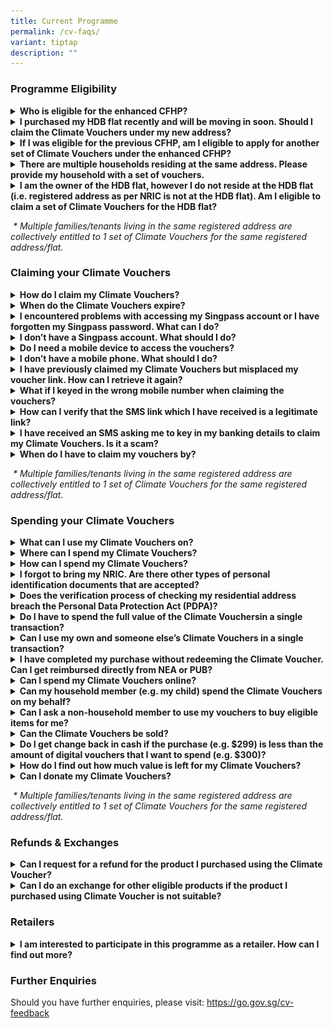```yaml
---
title: Current Programme
permalink: /cv-faqs/
variant: tiptap
description: ""
---
```

<h3>Programme Eligibility</h3>
<div data-type="detailGroup" class="isomer-accordion isomer-accordion-white">
<details class="isomer-details">
<summary><strong>Who is eligible for the enhanced CFHP?</strong>
</summary>
<div data-type="detailsContent" class="isomer-details-content">
<p>Each HDB household<sup>*</sup> is only entitled to one set of vouchers.
To be eligible for the enhanced Climate Vouchers, the following needs to
be met:</p>
<ul data-tight="true" class="tight">
<li>
<p>You are a Singapore Citizen or Permanent Resident registered at an HDB
flat.</p>
</li>
</ul>
</div>
</details>
<details class="isomer-details">
<summary><strong>I purchased my HDB flat recently and will be moving in soon. Should I claim the Climate Vouchers under my new address?</strong>
</summary>
<div data-type="detailsContent" class="isomer-details-content">
<p>Each HDB household*&nbsp;is only entitled to one set of vouchers during
the programme period (i.e. from 15 April 2024 to 31 December 2027). Homeowners
who are moving into their newly purchased HDB flat should claim the Climate
Vouchers under their new address, after they have updated their registered
address.</p>
</div>
</details>
<details class="isomer-details">
<summary><strong>If I was eligible for the previous CFHP, am I eligible to apply for another set of Climate Vouchers under the enhanced CFHP?</strong>
</summary>
<div data-type="detailsContent" class="isomer-details-content">
<p>The previous round of Climate Vouchers expired on 20 March 2024.</p>
<p></p>
<p>Regardless of whether you have redeemed Climate Vouchers under the previous
CFHP, all HDB households* are eligible for one set of Climate Vouchers
under the enhanced CFHP. You may claim a new set of vouchers at <a href="https://go.gov.sg/cv-claim" rel="noopener noreferrer nofollow" target="_blank">go.gov.sg/cv-claim</a>.
The enhanced Climate Vouchers will be available until 31 December 2027.</p>
</div>
</details>
<details class="isomer-details">
<summary><strong>There are multiple households residing at the same address. Please provide my household with a set of vouchers.</strong>
</summary>
<div data-type="detailsContent" class="isomer-details-content">
<p>Multiple families/tenants living in the same registered address are collectively
entitled to 1 set of Climate Vouchers for the same registered address/flat.
Thus, only one member of the dwelling unit needs to claim the Vouchers
and share the voucher link with the rest of the members.</p>
</div>
</details>
<details class="isomer-details">
<summary><strong>I am the owner of the HDB flat, however I do not reside at the HDB flat (i.e. registered address as per NRIC is not at the HDB flat). Am I eligible to claim a set of Climate Vouchers for the HDB flat?</strong>
</summary>
<div data-type="detailsContent" class="isomer-details-content">
<p>The Climate Vouchers are intended for the residents of the HDB flat to
assist in lowering the upfront cost for the purchase of resource-efficient
appliances and fittings. In this regard, an owner of a HDB flat whose registered
address is not at the flat is unable to claim Climate Vouchers for the
flat.</p>
</div>
</details>
</div>
<p>&nbsp;<em>* Multiple families/tenants living in the same registered address are collectively entitled to 1 set of Climate Vouchers for the same registered address/flat.</em>
</p>
<h3>Claiming your Climate Vouchers</h3>
<div data-type="detailGroup" class="isomer-accordion isomer-accordion-white">
<details class="isomer-details">
<summary><strong>How do I claim my Climate Vouchers?</strong>
</summary>
<div data-type="detailsContent" class="isomer-details-content">
<p>Please note that only one member needs to claim the Climate Vouchers on
behalf of the entire household*. You may forward the unique SMS link to
share the vouchers with your household* members.</p>
<ol data-tight="true" class="tight">
<li>
<p>Visit <a href="https://go.gov.sg/cv-claim" rel="noopener noreferrer nofollow" target="_blank">go.gov.sg/cv-claim</a> and
tap on Climate Vouchers.</p>
</li>
<li>
<p>Login with Singpass.&nbsp;&nbsp;&nbsp;&nbsp;</p>
</li>
<li>
<p>Receive an SMS from gov.sg which will contain a unique link to your Climate
Vouchers.&nbsp;&nbsp;&nbsp;&nbsp;&nbsp;</p>
</li>
</ol>
<p>Please refer to the <a href="/claim-spend-eng" rel="noopener noreferrer nofollow" target="_blank">step-by-step guide</a> on how to claim and spend
the $300 Climate Vouchers.</p>
</div>
</details>
<details class="isomer-details">
<summary><strong>When do the Climate Vouchers expire?</strong>
</summary>
<div data-type="detailsContent" class="isomer-details-content">
<p>The Climate Vouchers will expire on 31 December 2027.</p>
</div>
</details>
<details class="isomer-details">
<summary><strong>I encountered problems with accessing my Singpass account or I have forgotten my Singpass password. What can I do?</strong>
</summary>
<div data-type="detailsContent" class="isomer-details-content">
<p>You may visit this <a href="https://ask.gov.sg/singpass" rel="noopener noreferrer nofollow" target="_blank">link</a> for a list of Frequently Asked
Questions on Singpass.</p>
</div>
</details>
<details class="isomer-details">
<summary><strong>I don’t have a Singpass account. What should I do?</strong>
</summary>
<div data-type="detailsContent" class="isomer-details-content">
<p>You may wish to register for a Singpass account. Please refer to the guide
on registering for a Singpass account <a href="https://ask.gov.sg/singpass" rel="noopener noreferrer nofollow" target="_blank">here</a>.</p>
<p>Information on where you can get help to register for a Singpass account
can be found under Quick links &gt;&gt; Register an account</p>
</div>
</details>
<details class="isomer-details">
<summary><strong>Do I need a mobile device to access the vouchers?</strong>
</summary>
<div data-type="detailsContent" class="isomer-details-content">
<p>Yes, you will need a mobile device with an active mobile data or internet
connection plan.</p>
</div>
</details>
<details class="isomer-details">
<summary><strong>I don’t have a mobile phone. What should I do?</strong>
</summary>
<div data-type="detailsContent" class="isomer-details-content">
<p>If you do not have a mobile device, please request a household member
to claim the vouchers on behalf of your household.</p>
<p>If you do not have a mobile device and/or are unable to access your Singpass,
and would like to have printed vouchers instead, please submit your request
via this <a href="https://form.gov.sg/65faa8c24a44f5816ca73cef" rel="noopener noreferrer nofollow" target="_blank">form</a>.</p>
</div>
</details>
<details class="isomer-details">
<summary><strong>I have previously claimed my Climate Vouchers but misplaced my voucher link. How can I retrieve it again?</strong>
</summary>
<div data-type="detailsContent" class="isomer-details-content">
<p>To retrieve the voucher link for your Climate Vouchers, please visit
<a href="https://go.gov.sg/cv-claim" rel="noopener noreferrer nofollow" target="_blank">go.gov.sg/cv-claim</a>and log in with Singpass again. You will be able
to get your unique voucher link sent via an SMS from <a href="http://gov.sg" rel="noopener noreferrer nofollow" target="_blank">gov.sg</a>.</p>
</div>
</details>
<details class="isomer-details">
<summary><strong>What if I keyed in the wrong mobile number when claiming the vouchers?</strong>
</summary>
<div data-type="detailsContent" class="isomer-details-content">
<p>You will be required to verify your mobile number via an SMS One Time
Password (OTP) when claiming your Climate Vouchers. If you keyed in the
wrong mobile number, simply return to the previous page to key in your
mobile number again.</p>
<p>The SMS containing the voucher link unique to your household will only
be sent after mobile number verification, which helps to ensure that vouchers
are not sent to the wrong mobile number.</p>
</div>
</details>
<details class="isomer-details">
<summary><strong>How can I verify that the SMS link which I have received is a legitimate link?</strong>
</summary>
<div data-type="detailsContent" class="isomer-details-content">
<p>An SMS with your unique voucher link will only be sent to your mobile
number upon you claiming the vouchers.</p>
<p>The SMS can be identified by the sender name "<strong><a href="http://gov.sg" rel="noopener noreferrer nofollow" target="_blank">gov.sg</a></strong>".
Please also check that your unique voucher link starts with the following
prefix, "<strong>voucher.redeem.gov.sg</strong>". Do not trust vouchers
starting with other prefixes.</p>
<p></p>
<p>A sample of the SMS sent from <strong><a href="http://gov.sg" rel="noopener noreferrer nofollow" target="_blank">gov.sg</a></strong>.
Only trust SMSes from <strong><a href="http://gov.sg" rel="noopener noreferrer nofollow" target="_blank">gov.sg</a> </strong>that
follow this format.</p>
<p></p>
<p></p>
<div class="isomer-image-wrapper">
<img style="width: 25%;" height="auto" width="100%" alt="" src="/images/ECFHP   EN/SMS.png">
</div>
<p></p>
</div>
</details>
<details class="isomer-details">
<summary><strong>I have received an SMS asking me to key in my banking details to claim my Climate Vouchers. Is it a scam?</strong>
</summary>
<div data-type="detailsContent" class="isomer-details-content">
<p>NEA, PUB and RedeemSG will never send any SMS requesting for your banking
details to claim your Climate Vouchers. If you receive such an SMS, please
do not click on the link or reply</p>
<p>If you detect any suspicious messages relating to RedeemSG or Climate
Vouchers, please contact NEA at 6225 5632, or submit the information online
at <a href="https://www.police.gov.sg/I-Witness" rel="noopener noreferrer nofollow" target="_blank"><u>https://www.police.gov.sg/I-Witness</u></a> or
file a police report by calling 1800 255 0000.</p>
</div>
</details>
<details class="isomer-details">
<summary><strong>When do I have to claim my vouchers by?</strong>
</summary>
<div data-type="detailsContent" class="isomer-details-content">
<p>The Climate Vouchers can be claimed any time during the 3-year programme
period, and will be valid till 31 December 2027.&nbsp;</p>
</div>
</details>
</div>
<p>&nbsp;<em>* Multiple families/tenants living in the same registered address are collectively entitled to 1 set of Climate Vouchers for the same registered address/flat.</em>
</p>
<h3>Spending your Climate Vouchers</h3>
<div data-type="detailGroup" class="isomer-accordion isomer-accordion-white">
<details class="isomer-details">
<summary><strong>What can I use my Climate Vouchers on?</strong>
</summary>
<div data-type="detailsContent" class="isomer-details-content">
<p>The Climate Vouchers can be used to purchase 10 types of energy- and water-efficient
household products. These includes Refrigerators (3-ticks and above), Air
conditioners (5-ticks and above), Direct current fans, LED lights (2-ticks
and above), Washing machines (4-ticks), Water closets (3-ticks), Sink/Bib
taps and mixers (3-ticks), Basin taps and mixers (3-ticks).</p>
<p>Click <a href="/cv-products" rel="noopener noreferrer nofollow" target="_blank">here</a> to
find out more.</p>
</div>
</details>
<details class="isomer-details">
<summary><strong>Where can I spend my Climate Vouchers?</strong>
</summary>
<div data-type="detailsContent" class="isomer-details-content">
<p>You can spend your Climate Vouchers on eligible items at any participating
retail store. You may refer to the full list of participating retailers
<a href="/cv-spend/" rel="noopener noreferrer nofollow" target="_blank">here</a>.</p>
</div>
</details>
<details class="isomer-details">
<summary><strong>How can I spend my Climate Vouchers?</strong>
</summary>
<div data-type="detailsContent" class="isomer-details-content">
<p>Tap on your unique voucher link from the SMS sent by <a href="http://gov.sg" rel="noopener noreferrer nofollow" target="_blank">gov.sg</a>.</p>
<ol data-tight="true" class="tight">
<li>
<p>Show the cashier any proof of the residential address that was used to
claim the vouchers. The address displayed on the voucher should match the
address displayed on the proof (e.g.NRIC).</p>
</li>
<li>
<p>Choose the voucher amount you want to spend and show the QR code to the
cashier for scanning.</p>
</li>
</ol>
<p><em>Vouchers can only be spent on eligible items.</em>
</p>
<p><em>Please refer to the </em><a href="/claim-spend-eng" rel="noopener noreferrer nofollow" target="_blank">step-by-step guide</a>  <em>on how to claim and spend the $300 Climate Vouchers.&nbsp;&nbsp;&nbsp;&nbsp;</em>
</p>
</div>
</details>
<details class="isomer-details">
<summary><strong>I forgot to bring my NRIC. Are there other types of personal identification documents that are accepted?</strong>
</summary>
<div data-type="detailsContent" class="isomer-details-content">
<p>You may show the retailer your digital NRIC through the Singpass mobile
app, or any recent utility bills or documents that displays your registered
residential address. The address displayed on the voucher should match
the address displayed on your digital NRIC, or bills/documents.</p>
</div>
</details>
<details class="isomer-details">
<summary><strong>Does the verification process of checking my residential address breach the Personal Data Protection Act (PDPA)?</strong>
</summary>
<div data-type="detailsContent" class="isomer-details-content">
<p>No, this step of checking your NRIC does not violate the PDPA, as it will
only be used for verification purposes, and should not be shared for marketing
purposes. If requested, we seek your cooperation to allow the retail staff
to check the address on your personal identification documents (or any
recent utility bills or documents) against the address on your voucher.</p>
<p>Please ensure that the retailer does not take a photo or photocopy of
your NRIC or any other personal identification document, and that the NRIC
or any other personal identification document is returned to you immediately
upon verification.</p>
</div>
</details>
<details class="isomer-details">
<summary><strong>Do I have to spend the full value of the Climate Vouchersin a single transaction?</strong>
</summary>
<div data-type="detailsContent" class="isomer-details-content">
<p>No. Each set of Climate Vouchers comes in multiple denominations ($2,
$5, $10, $50).</p>
<p></p>
<p>You may select the voucher amount you would like to spend. For example,
you can spend $30 worth of Climate Vouchers on eligible LED lights today
and use the remaining $270 at a later date on another eligible product.</p>
</div>
</details>
<details class="isomer-details">
<summary><strong>Can I use my own and someone else’s Climate Vouchers in a single transaction?</strong>
</summary>
<div data-type="detailsContent" class="isomer-details-content">
<p>Multiple Climate Vouchers across different residential addresses cannot
be combined in a single transaction.</p>
</div>
</details>
<details class="isomer-details">
<summary><strong>I have completed my purchase without redeeming the Climate Voucher. Can I get reimbursed directly from NEA or PUB?</strong>
</summary>
<div data-type="detailsContent" class="isomer-details-content">
<p>Only participating merchants can accept the Climate Vouchers. NEA/PUB
will not reimburse residents for unredeemed vouchers.</p>
</div>
</details>
<details class="isomer-details">
<summary><strong>Can I spend my Climate Vouchers online?</strong>&nbsp;&nbsp;&nbsp;&nbsp;</summary>
<div data-type="detailsContent" class="isomer-details-content">
<p>The Climate Vouchers may be applied to offset your online purchase, but
they can only be scanned <u>in-person</u> using the participating retailer’s
approved Point-of-Sale system at their physical store or at the point of
delivery.</p>
<p></p>
<p><strong>Customers are strongly advised not to forward their vouchers to retailers remotely via social media or online platforms for scanning or redemption</strong>.
Customers should check that the retailers offering online Climate Voucher
promotions are <a href="https://www.climate-friendly-households.gov.sg/cv-spend/" rel="noopener nofollow" target="_blank">Participating Retailers</a> under
the programme.</p>
<p></p>
</div>
</details>
<details class="isomer-details">
<summary><strong>Can my household member (e.g. my child) spend the Climate Vouchers on my behalf?</strong>
</summary>
<div data-type="detailsContent" class="isomer-details-content">
<p>Yes. You may share your unique voucher link with your household members,
by clicking on&nbsp;“Info &amp; help”, followed by “Share your vouchers”.
You can also forward the voucher link SMS from gov.sg to your household
members directly. However, please be careful when sharing your unique voucher
link with others as anyone with access to the link may be able to spend
the vouchers. We seek your understanding that there will be no reinstatement
made for vouchers that were shared erroneously.</p>
<ul data-tight="true" class="tight">
<li>
<p>If your family member lives with you, they can produce their own NRIC
or any document showing their HDB residential address to the retail staff
at the point of purchase.</p>
</li>
<li>
<p>If your family member does not live with you, they will have to produce
a copy of your personal identification document (showing your HDB address)
to the retail assistant at the point of purchase.</p>
</li>
</ul>
<p></p>
<div class="isomer-image-wrapper">
<img style="width: 100%" height="auto" width="100%" alt="" src="/images/ECFHP   EN/Screenshot_2024_03_28_at_11_41_47_PM.png">
</div>
</div>
</details>
<details class="isomer-details">
<summary><strong>Can I ask a non-household member to use my vouchers to buy eligible items for me?</strong>
</summary>
<div data-type="detailsContent" class="isomer-details-content">
<p>Yes, you may authorise a non-household member to buy eligible items for
you using your household’s vouchers. However, they will have to bring a
copy of your personal identification document showing your HDB address
for verification by the participating retailer.</p>
<p></p>
<p>However, please be careful when sharing your unique voucher link with
others as anyone with access to the link may be able to spend the vouchers.
We seek your understanding that there will be no reinstatement made for
vouchers that were shared erroneously.</p>
</div>
</details>
<details class="isomer-details">
<summary><strong>Can the Climate Vouchers be sold?</strong>
</summary>
<div data-type="detailsContent" class="isomer-details-content">
<p>The Climate Vouchers cannot be sold. Please refer to the Terms &amp; Conditions
of the Climate Vouchers <a href="/terms-cv/" rel="noopener noreferrer nofollow" target="_blank">here</a>.</p>
</div>
</details>
<details class="isomer-details">
<summary><strong>Do I get change back in cash if the purchase (e.g. $299) is less than the amount of digital vouchers that I want to spend (e.g. $300)?</strong>
</summary>
<div data-type="detailsContent" class="isomer-details-content">
<p>There will be no cash change provided if the purchase amount is less than
the voucher amount selected.</p>
</div>
</details>
<details class="isomer-details">
<summary><strong>How do I find out how much value is left for my Climate Vouchers?</strong>
</summary>
<div data-type="detailsContent" class="isomer-details-content">
<p>You may access your voucher link in the SMS sent by gov.sg to find out
the remaining balance of your Climate Vouchers. The value will be shown
in the “Balance” as per the screenshot below</p>
<div class="isomer-image-wrapper">
<img style="width: 40%;" height="auto" width="100%" alt="" src="/images/ECFHP   EN/Balance_w_box.png">
</div>
</div>
</details>
<details class="isomer-details">
<summary><strong>Can I donate my Climate Vouchers?</strong>&nbsp;&nbsp;</summary>
<div data-type="detailsContent" class="isomer-details-content">
<p>There is no option to donate the Climate Vouchers. The programme aims
to encourage households to reduce their energy and water consumption, while
saving costs in the long run. As such, we encourage you to use your vouchers
to buy energy and/or water efficient appliances and/or fittings, if they
need to be replaced.</p>
</div>
</details>
</div>
<p>&nbsp;<em>* Multiple families/tenants living in the same registered address are collectively entitled to 1 set of Climate Vouchers for the same registered address/flat.</em>
</p>
<h3>Refunds &amp; Exchanges</h3>
<div data-type="detailGroup" class="isomer-accordion isomer-accordion-white">
<details class="isomer-details">
<summary><strong>Can I request for a refund for the product I purchased using the Climate Voucher?</strong>
</summary>
<div data-type="detailsContent" class="isomer-details-content">
<p>All products purchased with the Climate Vouchers are strictly non-refundable.
Please ensure that the products you are purchasing with the Climate Vouchers
are suitable for your household, before proceeding with the purchase.</p>
</div>
</details>
<details class="isomer-details">
<summary><strong>Can I do an exchange for other eligible products if the product I purchased using Climate Voucher is not suitable?</strong>
</summary>
<div data-type="detailsContent" class="isomer-details-content">
<p>This is subject to the exchange policy of the participating retailer.
Please note that if your retailer allows exchanges, the replacement product
must be an eligible product under the enhanced CFHP.</p>
</div>
</details>
</div>
<h3>Retailers</h3>
<div data-type="detailGroup" class="isomer-accordion-group isomer-accordion isomer-accordion-white">
<details class="isomer-details">
<summary><strong>I am interested to participate in this programme as a retailer. How can I find out more?</strong>
</summary>
<div data-type="detailsContent" class="isomer-details-content">
<p>To participate in the programme, which will run until 31 December 2027,
your company would need to sell at least one of the <a href="https://www.climate-friendly-households.gov.sg/cv-products/" rel="noopener noreferrer nofollow" target="_blank">10 eligible products</a>,
and have a physical Point of Sales system (i.e. online or remote scanning
of vouchers are not supported).</p>
<p></p>
<p>Your POS or Sales system should be able to:&nbsp;</p>
<ol>
<li>
<p>connect to the internet to redeem vouchers in real-time via API integration,&nbsp;</p>
</li>
</ol>
<ol start="2">
<li>
<p>configure a whitelisting module for eligible products (i.e. a module in
your POS or Sales system that can ensure that the Climate Vouchers are
only used for NEA/PUB-approved items), and&nbsp;</p>
</li>
</ol>
<ol start="3">
<li>
<p>support QR code scanning.&nbsp;</p>
</li>
</ol>
<p></p>
<p>Please note that retailer onboarding will be done in batches, and not
on an ad-hoc basis as there are several stages in the onboarding process.</p>
</div>
</details>
</div>
<h3>Further Enquiries</h3>
<p>Should you have further enquiries, please visit: <a href="https://go.gov.sg/cv-feedback" rel="noopener noreferrer nofollow" target="_blank">https://go.gov.sg/cv-feedback</a>
</p>